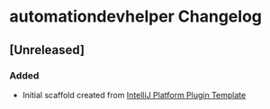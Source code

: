 <!-- Keep a Changelog guide -> https://keepachangelog.com -->

# automationdevhelper Changelog

## [Unreleased]
### Added
- Initial scaffold created from [IntelliJ Platform Plugin Template](https://github.com/JetBrains/intellij-platform-plugin-template)
